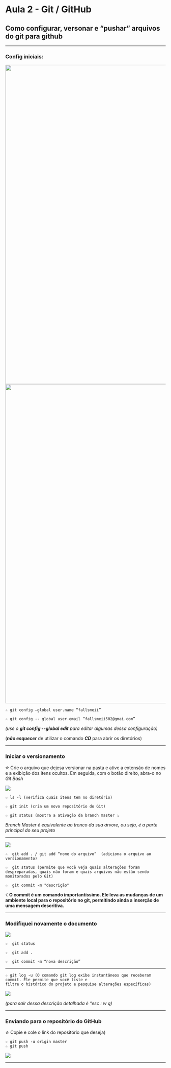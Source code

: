 # Aula 2 - Git / GitHub

## Como configurar, versonar e “pushar” arquivos do git para github
---
### Config iniciais:

<img src=a.png width=1000 heigth=1000>

<img src=um.png width=1000 heigth=1000>

    ☆ git config —global user.name “fallsmeii”

    ☆ git config -- global user.email “fallsmeii502@gmai.com”

*(use o **git config  --global edit** para editar algumas dessa configuração)* 

(***não esquecer*** de utilizar o comando ***CD*** para abrir os diretórios)

---

###  Iniciar o versionamento
✮ Crie o arquivo que dejesa versionar na pasta e ative a extensão de nomes e a exibição dos itens ocultos. Em seguida, com o botão direito, abra-o no *Git Bash*

<img src=dois.png>


    ☆ ls -l (verifica quais itens tem no diretório)

    ☆ git init (cria um novo repositório do Git)

    ☆ git status (mostra a ativação da branch master ⤵
*Branch Master é equivalente ao tronco da sua árvore, ou seja, é a parte principal do seu projeto* 

---
<img src=tres.png>

    ☆  git add . / git add “nome do arquivo”  (adiciona o arquivo ao versionamento)

    ☆  git status (permite que você veja quais alterações foram despreparadas, quais não foram e quais arquivos não estão sendo monitorados pelo Git)

    ☆  git commit -m "descrição" 
  ☇ **O commit é um comando importantíssimo.  Ele leva as mudanças de um ambiente local para o repositório no git, permitindo ainda a inserção de uma mensagem descritiva.**
  
  ---
### Modifiquei novamente o documento ###

<img src=quatro.png>

    ☆  git status 

    ☆  git add .

    ☆  git commit -m “nova descrição”

---
    ☆ git log -u (O comando git log exibe instantâneos que receberam commit. Ele permite que você liste e
    filtre o histórico do projeto e pesquise alterações específicas)
<img src=cinco.png>

*(para sair dessa descrição detalhada é “esc : w q)*

---


### Enviando para o repositório do GitHub ###

✮ Copie e cole o link do repositório que deseja)

    ☆ git push -u origin master 
    ☆ git push 
<img src=seis.png>

---